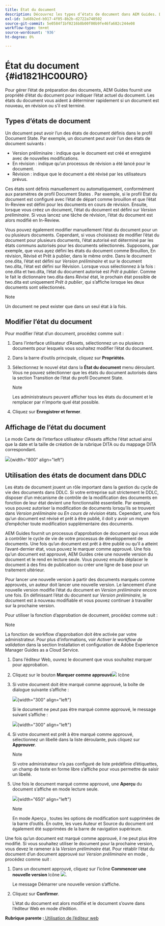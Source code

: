 ```yaml
---
title: État du document
description: Découvrez les types d’états de document dans AEM Guides. Découvrez comment modifier ou afficher l’état du document et utiliser l’état du document dans DDLC.
exl-id: 3a68b2ed-b917-4f05-8b2b-d2722a740502
source-git-commit: 5e0584f1bf0216b8b00f00b9fe46fa682c244e08
workflow-type: tm+mt
source-wordcount: '936'
ht-degree: 0%

---
```


# État du document {#id1821HC00URO}

Pour gérer l’état de préparation des documents, AEM Guides fournit une propriété d’état du document pour indiquer l’état actuel du document. Les états du document vous aident à déterminer rapidement si un document est nouveau, en révision ou s’il est terminé.

## Types d’états de document

Un document peut avoir l’un des états de document définis dans le profil Document State. Par exemple, un document peut avoir l’un des états de document suivants :

- Version préliminaire : indique que le document est créé et enregistré avec de nouvelles modifications.
- En révision : indique qu’un processus de révision a été lancé pour le document.
- Révision : indique que le document a été révisé par les utilisateurs prévus.

Ces états sont définis manuellement ou automatiquement, conformément aux paramètres de profil Document States . Par exemple, si le profil Etat du document est configuré avec l’état de départ comme brouillon et que l’état In-Review est défini pour les documents en cours de révision. Ensuite, lorsque vous créez un document, l’état du document est défini sur *Version préliminaire*. Si vous lancez une tâche de révision, l’état du document est alors modifié en In-Review.

Vous pouvez également modifier manuellement l’état du document pour un ou plusieurs documents. Cependant, si vous choisissez de modifier l’état du document pour plusieurs documents, l’état autorisé est déterminé par les états communs autorisés pour les documents sélectionnés. Supposons, par exemple, que vous ayez défini les états du document comme Brouillon, En révision, Révisé et Prêt à publier, dans le même ordre. Dans le document one.dita, l’état est défini sur *Version préliminaire* et sur le document two.dita, l’état est défini sur Révision. Lorsque vous sélectionnez à la fois : one.dita et two.dita, l’état du document autorisé est *Prêt à publier*. Comme le fait le dictionnaire two.dita dans *Révisé* état, le prochain état possible de two.dita est uniquement *Prêt à publier*, qui s’affiche lorsque les deux documents sont sélectionnés.

>[!NOTE]
>
> Un document ne peut exister que dans un seul état à la fois.

## Modifier l’état du document

Pour modifier l’état d’un document, procédez comme suit :

1. Dans l’interface utilisateur d’Assets, sélectionnez un ou plusieurs documents pour lesquels vous souhaitez modifier l’état du document.
1. Dans la barre d’outils principale, cliquez sur **Propriétés**.
1. Sélectionnez le nouvel état dans la **État du document** menu déroulant. Vous ne pouvez sélectionner que les états du document autorisés dans la section Transition de l’état du profil Document State.

   >[!NOTE]
   >
   >Les administrateurs peuvent afficher tous les états du document et le remplacer par n’importe quel état possible.

1. Cliquez sur **Enregistrer et fermer**.

## Affichage de l’état du document

Le mode Carte de l’interface utilisateur d’Assets affiche l’état actuel ainsi que la date et la taille de création de la rubrique DITA ou du mappage DITA correspondant.

![](images/document_state.png){width="800" align="left"}

## Utilisation des états de document dans DDLC

Les états de document jouent un rôle important dans la gestion du cycle de vie des documents dans DDLC. Si votre entreprise suit strictement le DDLC, disposer d’un mécanisme de contrôle de la modification des documents en fonction de leur état devient une fonctionnalité essentielle. Par exemple, vous pouvez autoriser la modification de documents lorsqu’ils se trouvent dans *Version préliminaire* ou *En cours de révision* états. Cependant, une fois qu’un document est révisé et prêt à être publié, il doit y avoir un moyen d’empêcher toute modification supplémentaire des documents.

AEM Guides fournit un processus d’approbation de document qui vous aide à contrôler le cycle de vie de votre processus de développement de documents. Une fois qu’un document est prêt à être publié ou qu’il a atteint l’avant-dernier état, vous pouvez le marquer comme approuvé. Une fois qu’un document est approuvé, AEM Guides crée une nouvelle version du document et le rend en lecture seule. Vous pouvez ensuite déplacer le document à des fins de publication ou créer une ligne de base pour un traitement ultérieur.

Pour lancer une nouvelle version à partir des documents marqués comme approuvés, un auteur doit lancer une nouvelle version. Le lancement d’une nouvelle version modifie l’état du document en *Version préliminaire* encore une fois. En définissant l’état du document sur *Version préliminaire*, le document est à nouveau modifiable et vous pouvez continuer à travailler sur la prochaine version.

Pour utiliser la fonction d’approbation de document, procédez comme suit :

>[!NOTE]
>
> La fonction de workflow d’approbation doit être activée par votre administrateur. Pour plus d’informations, voir *Activer le workflow de validation* dans la section Installation et configuration de Adobe Experience Manager Guides as a Cloud Service.

1. Dans l’éditeur Web, ouvrez le document que vous souhaitez marquer pour approbation.

1. Cliquez sur le bouton **Marquer comme approuvé**![](images/mark_approve_icon.svg) Icône

1. Si votre document doit être marqué comme approuvé, la boîte de dialogue suivante s’affiche :

   ![](images/mark-approved-correct-state.png){width="300" align="left"}

   Si le document ne peut pas être marqué comme approuvé, le message suivant s’affiche :

   ![](images/mark-approved-incorrect-state.png){width="300" align="left"}

1. Si votre document est prêt à être marqué comme approuvé, sélectionnez un libellé dans la liste déroulante, puis cliquez sur **Approuver**.

   >[!NOTE]
   >
   > Si votre administrateur n’a pas configuré de liste prédéfinie d’étiquettes, un champ de texte en forme libre s’affiche pour vous permettre de saisir un libellé.

1. Une fois le document marqué comme approuvé, une **Aperçu** du document s’affiche en mode lecture seule.

   ![](images/approved-doc-read-only.png){width="650" align="left"}

   >[!NOTE]
   >
   > En mode Aperçu , toutes les options de modification sont supprimées de la barre d’outils. En outre, les vues Auteur et Source du document ont également été supprimées de la barre de navigation supérieure.


Une fois qu’un document est marqué comme approuvé, il ne peut plus être modifié. Si vous souhaitez utiliser le document pour la prochaine version, vous devez le ramener à la *Version préliminaire* état. Pour rétablir l’état du document d’un document approuvé sur *Version préliminaire* en mode , procédez comme suit :

1. Dans un document approuvé, cliquez sur l’icône **Commencer une nouvelle version** Icône ![](images/approved-restart-draft-mode-icon.svg).

   Le message Démarrer une nouvelle version s’affiche.

1. Cliquez sur **Confirmer**.

   L’état du document est alors modifié et le document s’ouvre dans l’éditeur Web en mode d’édition.


**Rubrique parente :**[ Utilisation de l’éditeur web](web-editor.md)

